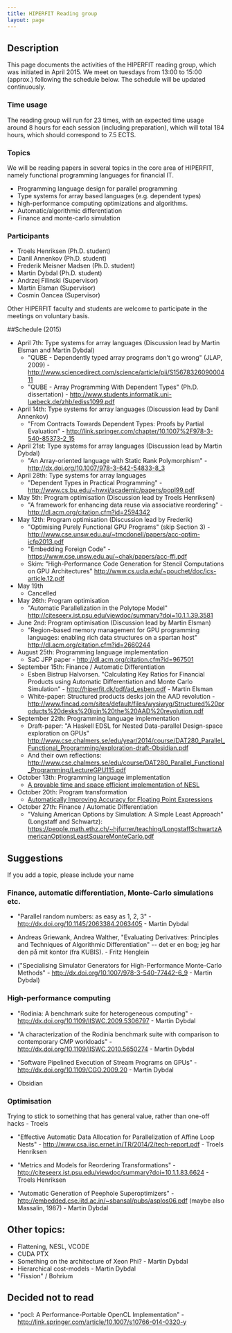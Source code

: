 ```yaml
---
title: HIPERFIT Reading group
layout: page
---
```


## Description

This page documents the activities of the HIPERFIT reading group,
which was initiated in April 2015. We meet on tuesdays from 13:00 to
15:00 (approx.) following the schedule below. The schedule will be
updated continuously.

### Time usage

The reading group will run for 23 times, with an expected time usage
around 8 hours for each session (including preparation), which will
total 184 hours, which should correspond to 7.5 ECTS.

### Topics
We will be reading papers in several topics in the core area of
HIPERFIT, namely functional programming languages for financial IT.

 * Programming language design for parallel programming
 * Type systems for array based languages (e.g. dependent types)
 * high-performance computing optimizations and algorithms.
 * Automatic/algorithmic differentiation
 * Finance and monte-carlo simulation

### Participants
 * Troels Henriksen (Ph.D. student)
 * Danil Annenkov (Ph.D. student)
 * Frederik Meisner Madsen (Ph.D. student)
 * Martin Dybdal (Ph.D. student)
 * Andrzej Filinski (Supervisor)
 * Martin Elsman (Supervisor)
 * Cosmin Oancea (Supervisor)

Other HIPERFIT faculty and students are welcome to participate in the
meetings on voluntary basis.


##Schedule (2015)

 * April 7th: Type systems for array languages (Discussion lead by Martin Elsman and Martin Dybdal)
   * "QUBE - Dependently typed array programs don't go wrong" (JLAP, 2009) - <http://www.sciencedirect.com/science/article/pii/S1567832609000411>
   * "QUBE - Array Programming With Dependent Types" (Ph.D. dissertation) - <http://www.students.informatik.uni-luebeck.de/zhb/ediss1099.pdf>
 * April 14th: Type systems for array languages (Discussion lead by Danil Annenkov)
   * "From Contracts Towards Dependent Types: Proofs by Partial Evaluation" - <http://link.springer.com/chapter/10.1007%2F978-3-540-85373-2_15>
 * April 21st: Type systems for array languages (Discussion lead by Martin Dybdal)
   * "An Array-oriented language with Static Rank Polymorphism" - <http://dx.doi.org/10.1007/978-3-642-54833-8_3>
 * April 28th: Type systems for array languages
   * "Dependent Types in Practical Programming" - http://www.cs.bu.edu/~hwxi/academic/papers/popl99.pdf
 * May 5th: Program optimisation (Discussion lead by Troels Henriksen)
   * "A framework for enhancing data reuse via associative reordering" - <http://dl.acm.org/citation.cfm?id=2594342>
 * May 12th: Program optimisation (Discussion lead by Frederik)
   * "Optimising Purely Functional GPU Programs" (skip Section 3) - <http://www.cse.unsw.edu.au/~tmcdonell/papers/acc-optim-icfp2013.pdf>
   * "Embedding Foreign Code" - <https://www.cse.unsw.edu.au/~chak/papers/acc-ffi.pdf>
   * Skim: "High-Performance Code Generation for Stencil Computations on GPU Architectures" <http://www.cs.ucla.edu/~pouchet/doc/ics-article.12.pdf>
 * May 19th
   * Cancelled
 * May 26th: Program optimisation
   * "Automatic Parallelization in the Polytope Model" <http://citeseerx.ist.psu.edu/viewdoc/summary?doi=10.1.1.39.3581>
 * June 2nd: Program optimisation (Discussion lead by Martin Elsman)
   * "Region-based memory management for GPU programming languages: enabling rich data structures on a spartan host" <http://dl.acm.org/citation.cfm?id=2660244>
 * August 25th: Programming language implementation
   * SaC JFP paper - <http://dl.acm.org/citation.cfm?id=967501>
 * September 15th: Finance / Automatic Differentiation
   * Esben Bistrup Halvorsen. "Calculating Key Ratios for Financial
     Products using Automatic Differentiation and Monte Carlo
     Simulation" - http://hiperfit.dk/pdf/ad_esben.pdf - Martin Elsman
   * White-paper: Structured products desks join the AAD revolution -
     <http://www.fincad.com/sites/default/files/wysiwyg/Structured%20products%20desks%20join%20the%20AAD%20revolution.pdf>
 * September 22th: Programming language implementation
   * Draft-paper: "A Haskell EDSL for Nested Data-parallel
     Design-space exploration on GPUs"
     <http://www.cse.chalmers.se/edu/year/2014/course/DAT280_Parallel_Functional_Programming/exploration-draft-Obsidian.pdf>
   * And their own reflections:
     <http://www.cse.chalmers.se/edu/course/DAT280_Parallel_Functional_Programming/LectureGPU115.pdf>
 * October 13th: Programming language implementation
   * [A provable time and space efficient implementation of NESL](http://dl.acm.org/citation.cfm?id=232650)
 * October 20th: Program transformation
   * [Automatically Improving Accuracy for Floating Point Expressions](http://herbie.uwplse.org/pldi15-paper.pdf)
 * October 27th: Finance / Automatic Differentiation
   * "Valuing American Options by Simulation: A Simple Least Approach" (Longstaff and Schwartz): <https://people.math.ethz.ch/~hjfurrer/teaching/LongstaffSchwartzAmericanOptionsLeastSquareMonteCarlo.pdf>

## Suggestions

If you add a topic, please include your name

### Finance, automatic differentiation, Monte-Carlo simulations etc.

 * "Parallel random numbers: as easy as 1, 2, 3" - http://dx.doi.org/10.1145/2063384.2063405 - Martin Dybdal

 * Andreas Griewank, Andrea Walther, "Evaluating Derivatives: Principles and Techniques of Algorithmic Differentiation" -- det er en bog; jeg har den på mit kontor (fra KUBIS). - Fritz Henglein

 * ("Specialising Simulator Generators for High-Performance Monte-Carlo Methods" - http://dx.doi.org/10.1007/978-3-540-77442-6_9 - Martin Dybdal)

### High-performance computing

 * "Rodinia: A benchmark suite for heterogeneous computing" - http://dx.doi.org/10.1109/IISWC.2009.5306797 - Martin Dybdal

 * "A characterization of the Rodinia benchmark suite with comparison to contemporary CMP workloads" - http://dx.doi.org/10.1109/IISWC.2010.5650274 - Martin Dybdal

 * "Software Pipelined Execution of Stream Programs on GPUs" - http://dx.doi.org/10.1109/CGO.2009.20 - Martin Dybdal

 * Obsidian

### Optimisation

Trying to stick to something that has general value, rather than one-off hacks - Troels

 * "Effective Automatic Data Allocation for Parallelization of Affine Loop Nests" - http://www.csa.iisc.ernet.in/TR/2014/2/tech-report.pdf - Troels Henriksen

 * "Metrics and Models for Reordering Transformations" - http://citeseerx.ist.psu.edu/viewdoc/summary?doi=10.1.1.83.6624 - Troels Henriksen

 * "Automatic Generation of Peephole Superoptimizers" - http://embedded.cse.iitd.ac.in/~sbansal/pubs/asplos06.pdf (maybe also Massalin, 1987) - Martin Dybdal

## Other topics:

 * Flattening, NESL, VCODE
 * CUDA PTX
 * Something on the architecture of Xeon Phi? - Martin Dybdal
 * Hierarchical cost-models - Martin Dybdal
 * "Fission" / Bohrium

## Decided not to read

 *  "pocl: A Performance-Portable OpenCL Implementation" - http://link.springer.com/article/10.1007/s10766-014-0320-y
